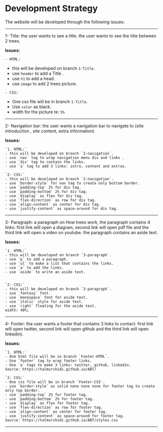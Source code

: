 # Development Strategy

The website will be developed through the following issues:

***

1- Title:
the user wants to see a title.
the user wants to see the title between 2 trees.

**Issues:**

 `- HTML:`

- this will be developed on branch `1-Title`.
- use `header` to add a Title .
- use `h1` to add a head.
- use `image` to add 2 trees picture.

`- CSS:`

- One css file will be in branch `1-Title`.
- Use `color` as black.
- width for the picture te: `5%`

***

2- Navigation bar:
the user wants a navigation bar to navigate to (site introduction
, site content, extra information)

**Issues:**

    `1. HTML:`
    - this will be developed on branch `2-navigation`.
    - use `nav` tag to wrap navigation menu div and links .
    - use `div` tag to contain the links.
    - use `a` tag to add 3 links: intro, content and extras.

    `2- CSS:`
    - this will be developed on branch `2-navigation`.
    - use `border-style` for nav tag to create only bottom border.
    - use `padding-top` 2% for div tag.
    - use `padding-bottom` 2% for div tag.
    - use `display` as flex for div tag.
    - use `flex-direction` as row for div tag.
    - use `align-content` as center for div tag.
    - use `justify-content` as space-around for div tag.

***

3- Paragraph:
a paragraph on How trees work, the paragraph
contains 4 links: first link will open a diagram, second link will open
pdf file and the third link will open a video on youtube.
the paragraph contains an aside text.

  **Issues:**

    `1. HTML:`
    - this will be developed on branch `3-paragraph`.
    - use `p` to add a paragraph.
    - use `ul` to make a list that contains the links.
    - use `a` to add the links.
    - use `aside` to write an aside text.


    `2- CSS:`
    - this will be developed on branch `3-paragraph`.
    - use `fantasy` font.
    - use `monospace` font for aside text.
    - use `italic` style for aside text.
    - use `right` floating for the aside text.
    width: 40%;
  
***

4- Footer:
tha user wants a footer that contains 3 links to contact:
first link will open twitter, second link will open github and
the third link will open linkedin).

**Issues:**

    `1. HTML:`
    - One html file will be in branch `Footer-HTML`.
    - Use `footer` tag to wrap footer links.
    - Use `a` tags to make 3 links: twitter, github, linkedin.
    Source: https://talmurshidi.github.io/ABT/

    `2- CSS:`
    - One css file will be in branch `Footer-CSS`.
    - use `border-style` as solid none none none for footer tag to create only top border.
    - use `padding-top` 2% for footer tag.
    - use `padding-bottom` 2% for footer tag.
    - use `display` as flex for footer tag.
    - use `flex-direction` as row for footer tag.
    - use `align-content` as center for footer tag.
    - use `justify-content` as space-around for footer tag.
    Source: https://talmurshidi.github.io/ABT/styles.css
***
